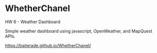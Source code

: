 # WhetherChanel
HW 6 - Weather Dashboard

Simple weather dashboard using javascript, OpenWeather, and MapQuest APIs.

https://baiterade.github.io/WhetherChanel/

